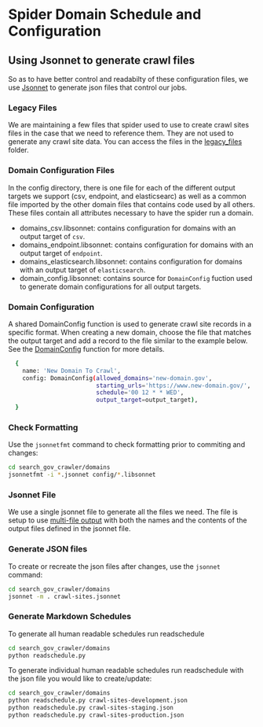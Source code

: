 # Spider Domain Schedule and Configuration

## Using Jsonnet to generate crawl files
So as to have better control and readabilty of these configuration files, we use [Jsonnet](https://jsonnet.org/) to generate json files that control our jobs.

### Legacy Files
We are maintaining a few files that spider used to use to create crawl sites files in the case that we need to reference them.  They are not used to generate any crawl site data.  You can access the files in the [legacy_files](legacy_files) folder.

### Domain Configuration Files
In the config directory, there is one file for each of the different output targets we support (csv, endpoint, and elasticsearc) as well as a common file imported by the other domain files that contains code used by all others.  These files contain all attributes necessary to have the spider run a domain.

- domains_csv.libsonnet: contains configuration for domains with an output target of `csv`.
- domains_endpoint.libsonnet: contains configuration for domains with an output target of `endpoint`.
- domains_elasticsearch.libsonnet: contains configuration for domains with an output target of `elasticsearch`.
- domain_config.libsonnet: contains source for `DomainConfig` fuction used to generate domain configurations for all output targets.

### Domain Configuration
A shared DomainConfig function is used to generate crawl site records in a specific format. When creating a new domain, choose the file that matches the output target and add a record to the file similar to the example below.  See the [DomainConfig](config/domain_config.libsonnet) function for more details.
```bash
  {
    name: 'New Domain To Crawl',
    config: DomainConfig(allowed_domains='new-domain.gov',
                         starting_urls='https://www.new-domain.gov/',
                         schedule='00 12 * * WED',
                         output_target=output_target),
  }
```

### Check Formatting
Use the `jsonnetfmt` command to check formatting prior to commiting and changes:
```bash
cd search_gov_crawler/domains
jsonnetfmt -i *.jsonnet config/*.libsonnet
```

### Jsonnet File
We use a single jsonnet file to generate all the files we need.  The file is setup to use [multi-file output](https://jsonnet.org/learning/getting_started.html#multi) with both the names and the contents of the output files defined in the jsonnet file.

### Generate JSON files
To create or recreate the json files after changes, use the `jsonnet` command:
```bash
cd search_gov_crawler/domains
jsonnet -m . crawl-sites.jsonnet
```

### Generate Markdown Schedules 
To generate all human readable schedules run readschedule
```bash 
cd search_gov_crawler/domains
python readschedule.py
```

To generate individual human readable schedules run readschedule with the json file you would like to create/update: 

```bash
cd search_gov_crawler/domains
python readschedule.py crawl-sites-development.json
python readschedule.py crawl-sites-staging.json
python readschedule.py crawl-sites-production.json   
```